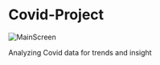 # Covid-Project
![MainScreen]([img]https://i.imgur.com/UcDMVaH.png[/img])

Analyzing Covid data for trends and insight

